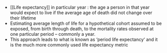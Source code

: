 - [[Life expectancy]] in particular year : the age a person in that year would expect to live if the average age of death did not change over their lifetime
- Estimating average length of life for a hypothetical cohort assumed to be exposed, from birth through death, to the mortality rates observed at one particular period – commonly a year.
- This approach leads to what is known as ‘period life expectancy‘ and it is the much more commonly used life expectancy metric